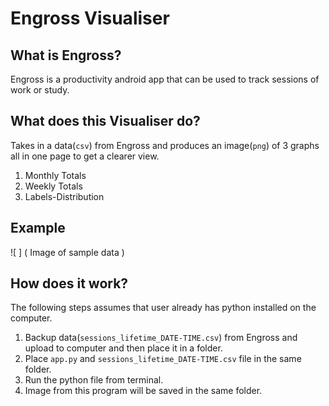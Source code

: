 # Engross Visualiser

## What is Engross?

Engross is a productivity android app that can be used to track sessions of work or study.

## What does this Visualiser do?

Takes in a data(`csv`) from Engross and produces an image(`png`) of 3 graphs all in one page to get a clearer view.

1. Monthly Totals 
2. Weekly Totals
3. Labels-Distribution 

## Example

![  ] ( Image of sample data )

## How does it work?

The following steps assumes that user already has python installed on the computer.

1. Backup data(`sessions_lifetime_DATE-TIME.csv`) from Engross and upload to computer and then place it in a folder.
2. Place `app.py` and `sessions_lifetime_DATE-TIME.csv` file in the same folder.
3. Run the python file from terminal.
4. Image from this program will be saved in the same folder.



